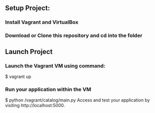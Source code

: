 ## Setup Project:
### Install Vagrant and VirtualBox
### Download or Clone this repository and cd into the folder

## Launch Project
### Launch the Vagrant VM using command:
  $ vagrant up
### Run your application within the VM
  $ python /vagrant/catalog/main.py
Access and test your application by visiting http://localhost:5000.

